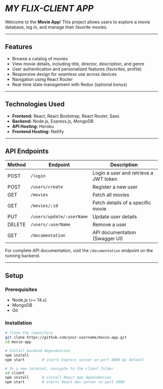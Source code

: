 # *MY FLIX-CLIENT APP*


Welcome to the **Movie App**! This project allows users to explore a movie database, log in, and manage their favorite movies.

---

## Features

- Browse a catalog of movies
- View movie details, including title, director, description, and genre
- User authentication and personalized features (favorites, profile)
- Responsive design for seamless use across devices
- Navigation using React Router
- Real-time state management with Redux (optional bonus)

---

## Technologies Used

- **Frontend:** React, React Bootstrap, React Router, Sass
- **Backend:** Node.js, Express.js, MongoDB
- **API Hosting:** Heroku
- **Frontend Hosting:** Netlify

---

## API Endpoints

| Method | Endpoint                  | Description                                    |
|--------|---------------------------|------------------------------------------------|
| POST   | `/login`                  | Login a user and retrieve a JWT token          |
| POST   | `/users/create`           | Register a new user                            |
| GET    | `/movies`                 | Fetch all movies                               |
| GET    | `/movies/:id`             | Fetch details of a specific movie              |
| PUT    | `/users/update/:userName` | Update user details                            |
| DELETE | `/users/:userName`        | Remove a user                                  |
| GET    | `/documentation`          | API documentation (Swagger UI)                 |

For complete API documentation, visit the `/documentation` endpoint on the running backend.

---

## Setup

### Prerequisites

- Node.js (>= 14.x)
- MongoDB
- Git

### Installation

```bash
# Clone the repository
git clone https://github.com/your-username/movie-app.git
cd movie-app

# Install backend dependencies
npm install
npm start        # starts Express server on port 8080 by default

# In a new terminal, navigate to the client folder
cd client
npm install      # install React app dependencies
npm start        # starts React dev server on port 3000
